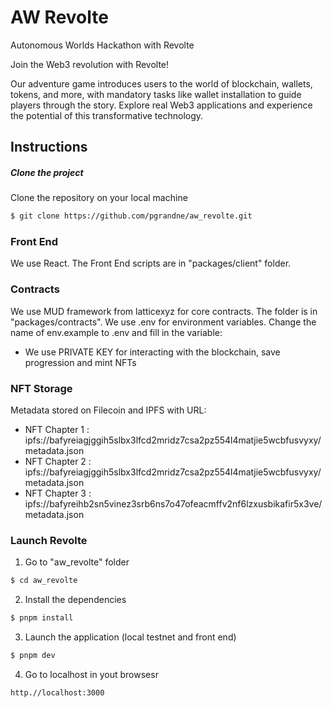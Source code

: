 # AW Revolte
Autonomous Worlds Hackathon with Revolte

Join the Web3 revolution with Revolte!

Our adventure game introduces users to the world of blockchain, wallets, tokens, and more, with mandatory tasks like wallet installation to guide players through the story. Explore real Web3 applications and experience the potential of this transformative technology. 

## Instructions
##### Clone the project
Clone the repository on your local machine
```bash
$ git clone https://github.com/pgrandne/aw_revolte.git
```

### Front End ###
We use React.
The Front End scripts are in "packages/client" folder.

### Contracts ###
We use MUD framework from latticexyz for core contracts.
The folder is in "packages/contracts".
We use .env for environment variables. Change the name of env.example to .env and fill in the variable:
   - We use PRIVATE KEY for interacting with the blockchain, save progression and mint NFTs

### NFT Storage ###
Metadata stored on Filecoin and IPFS with URL:
   - NFT Chapter 1 : ipfs://bafyreiagjggih5slbx3lfcd2mridz7csa2pz554l4matjie5wcbfusvyxy/metadata.json
   - NFT Chapter 2 : ipfs://bafyreiagjggih5slbx3lfcd2mridz7csa2pz554l4matjie5wcbfusvyxy/metadata.json
   - NFT Chapter 3 : ipfs://bafyreihb2sn5vinez3srb6ns7o47ofeacmffv2nf6lzxusbikafir5x3ve/metadata.json
### Launch Revolte ###
1. Go to "aw_revolte" folder
```bash
$ cd aw_revolte
```

2. Install the dependencies
```bash
$ pnpm install
```

3. Launch the application (local testnet and front end)
```bash
$ pnpm dev
```

4. Go to localhost in yout browsesr
```bash
http.//localhost:3000
```
